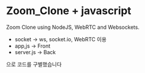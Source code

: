 # Zoom_Clone + javascript

Zoom Clone using NodeJS, WebRTC and Websockets.

- socket -> ws, socket.io, WebRTC 이용
- app,js -> Front 
- server.js -> Back <br/> 

으로 코드를 구별했습니다